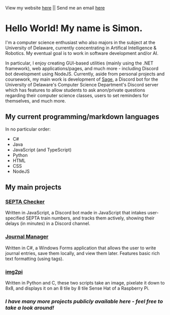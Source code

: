 View my website [here](https://sbrugel.github.io/) || Send me an email [here](mailto:sbrugel@udel.edu)

# Hello World! My name is Simon.
I'm a computer science enthusiast who also majors in the subject at the University of Delaware, currently concentrating in Artifical Intelligence & Robotics. My eventual goal is to work in software development and/or AI.

In particular, I enjoy creating GUI-based utilities (mainly using the .NET framework), web applications/pages, and much more - including Discord bot development using NodeJS. Currently, aside from personal projects and coursework, my main work is development of [Sage](https://github.com/ud-cis-discord/SageV2), a Discord bot for the University of Delaware's Computer Science Department's Discord server which has features to allow students to ask anon/private questions regarding their computer science classes, users to set reminders for themselves, and much more.

## My current programming/markdown languages
In no particular order:
- C#
- Java
- JavaScript (and TypeScript)
- Python
- HTML
- CSS
- NodeJS

## My main projects
### [SEPTA Checker](https://github.com/sbrugel/SEPTA-Checker)
Written in JavaScript, a Discord bot made in JavaScript that intakes user-specified SEPTA train numbers, and tracks them actively, showing their delays (in minutes) in a Discord channel.

### [Journal Manager](https://github.com/sbrugel/Journal-Manager)
Written in C#, a Windows Forms application that allows the user to write journal entries, save them locally, and view them later. Features basic rich text formatting (using tags).

### [img2pi](https://github.com/sbrugel/img2pi)
Written in Python and C, these two scripts take an image, pixelate it down to 8x8, and displays it on an 8 tile by 8 tile Sense Hat of a Raspberry Pi.

### *I have many more projects publicly available here - feel free to take a look around!*
